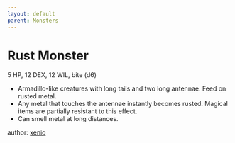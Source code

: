 ```yaml
---
layout: default
parent: Monsters
---
```

# Rust Monster
5 HP, 12 DEX, 12 WIL, bite (d6)
- Armadillo-like creatures with long tails and two long antennae. Feed on rusted metal.
- Any metal that touches the antennae instantly becomes rusted. Magical items are partially resistant to this effect.
- Can smell metal at long distances.

author: [xenio](https://xenioinabottle.blogspot.com)
